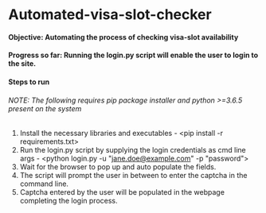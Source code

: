 # Automated-visa-slot-checker

#### Objective: Automating the process of checking visa-slot availability

#### Progress so far: Running the login.py script will enable the user to login to the site. 

#### Steps to run

###### NOTE: The following requires pip package installer and python >=3.6.5 present on the system

 1) Install the necessary libraries and executables - <pip install -r requirements.txt>
 2) Run the login.py script by supplying the login credentials as cmd line args - <python login.py -u "jane.doe@example.com" -p "password">
 3) Wait for the browser to pop up and auto populate the fields.
 4) The script will prompt the user in between to enter the captcha in the command line.
 5) Captcha entered by the user will be populated in the webpage completing the login process.
